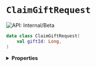 # `ClaimGiftRequest`


![API: Internal/Beta](https://img.shields.io/static/v1?label=API&message=Internal/Beta&color=red&style=flat-square)



```kotlin
data class ClaimGiftRequest(
    val giftId: Long,
)
```

<details>
<summary>
<b>Properties</b>
</summary>

<details>
<summary>
<code>giftId</code>: <code><code><a href='https://kotlinlang.org/api/latest/jvm/stdlib/kotlin/-long/'>Long</a></code></code>
</summary>





</details>



</details>

